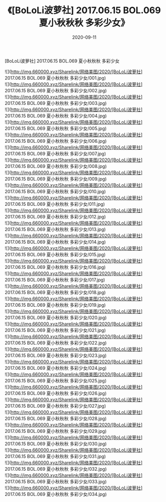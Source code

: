 ﻿---
layout: post
title:  《[BoLoLi波萝社] 2017.06.15 BOL.069 夏小秋秋秋 多彩少女》
date:   2020-09-11
img: http://img.660000.xyz/Sharelink/网络美图/2020/[BoLoLi波萝社] 2017.06.15 BOL.069 夏小秋秋秋 多彩少女/000.jpg
categories: [美女, 清纯, 唯美]
---

[BoLoLi波萝社] 2017.06.15 BOL.069 夏小秋秋秋 多彩少女

  ![](http://img.660000.xyz/Sharelink/网络美图/2020/[BoLoLi波萝社] 2017.06.15 BOL.069 夏小秋秋秋 多彩少女/001.jpg) <br> ![](http://img.660000.xyz/Sharelink/网络美图/2020/[BoLoLi波萝社] 2017.06.15 BOL.069 夏小秋秋秋 多彩少女/002.jpg) <br> ![](http://img.660000.xyz/Sharelink/网络美图/2020/[BoLoLi波萝社] 2017.06.15 BOL.069 夏小秋秋秋 多彩少女/003.jpg) <br> ![](http://img.660000.xyz/Sharelink/网络美图/2020/[BoLoLi波萝社] 2017.06.15 BOL.069 夏小秋秋秋 多彩少女/004.jpg) <br> ![](http://img.660000.xyz/Sharelink/网络美图/2020/[BoLoLi波萝社] 2017.06.15 BOL.069 夏小秋秋秋 多彩少女/005.jpg) <br> ![](http://img.660000.xyz/Sharelink/网络美图/2020/[BoLoLi波萝社] 2017.06.15 BOL.069 夏小秋秋秋 多彩少女/006.jpg) <br> ![](http://img.660000.xyz/Sharelink/网络美图/2020/[BoLoLi波萝社] 2017.06.15 BOL.069 夏小秋秋秋 多彩少女/007.jpg) <br> ![](http://img.660000.xyz/Sharelink/网络美图/2020/[BoLoLi波萝社] 2017.06.15 BOL.069 夏小秋秋秋 多彩少女/008.jpg) <br> ![](http://img.660000.xyz/Sharelink/网络美图/2020/[BoLoLi波萝社] 2017.06.15 BOL.069 夏小秋秋秋 多彩少女/009.jpg) <br> ![](http://img.660000.xyz/Sharelink/网络美图/2020/[BoLoLi波萝社] 2017.06.15 BOL.069 夏小秋秋秋 多彩少女/010.jpg) <br> ![](http://img.660000.xyz/Sharelink/网络美图/2020/[BoLoLi波萝社] 2017.06.15 BOL.069 夏小秋秋秋 多彩少女/011.jpg) <br> ![](http://img.660000.xyz/Sharelink/网络美图/2020/[BoLoLi波萝社] 2017.06.15 BOL.069 夏小秋秋秋 多彩少女/012.jpg) <br> ![](http://img.660000.xyz/Sharelink/网络美图/2020/[BoLoLi波萝社] 2017.06.15 BOL.069 夏小秋秋秋 多彩少女/013.jpg) <br> ![](http://img.660000.xyz/Sharelink/网络美图/2020/[BoLoLi波萝社] 2017.06.15 BOL.069 夏小秋秋秋 多彩少女/014.jpg) <br> ![](http://img.660000.xyz/Sharelink/网络美图/2020/[BoLoLi波萝社] 2017.06.15 BOL.069 夏小秋秋秋 多彩少女/015.jpg) <br> ![](http://img.660000.xyz/Sharelink/网络美图/2020/[BoLoLi波萝社] 2017.06.15 BOL.069 夏小秋秋秋 多彩少女/016.jpg) <br> ![](http://img.660000.xyz/Sharelink/网络美图/2020/[BoLoLi波萝社] 2017.06.15 BOL.069 夏小秋秋秋 多彩少女/017.jpg) <br> ![](http://img.660000.xyz/Sharelink/网络美图/2020/[BoLoLi波萝社] 2017.06.15 BOL.069 夏小秋秋秋 多彩少女/018.jpg) <br> ![](http://img.660000.xyz/Sharelink/网络美图/2020/[BoLoLi波萝社] 2017.06.15 BOL.069 夏小秋秋秋 多彩少女/019.jpg) <br> ![](http://img.660000.xyz/Sharelink/网络美图/2020/[BoLoLi波萝社] 2017.06.15 BOL.069 夏小秋秋秋 多彩少女/020.jpg) <br> ![](http://img.660000.xyz/Sharelink/网络美图/2020/[BoLoLi波萝社] 2017.06.15 BOL.069 夏小秋秋秋 多彩少女/021.jpg) <br> ![](http://img.660000.xyz/Sharelink/网络美图/2020/[BoLoLi波萝社] 2017.06.15 BOL.069 夏小秋秋秋 多彩少女/022.jpg) <br> ![](http://img.660000.xyz/Sharelink/网络美图/2020/[BoLoLi波萝社] 2017.06.15 BOL.069 夏小秋秋秋 多彩少女/023.jpg) <br> ![](http://img.660000.xyz/Sharelink/网络美图/2020/[BoLoLi波萝社] 2017.06.15 BOL.069 夏小秋秋秋 多彩少女/024.jpg) <br> ![](http://img.660000.xyz/Sharelink/网络美图/2020/[BoLoLi波萝社] 2017.06.15 BOL.069 夏小秋秋秋 多彩少女/025.jpg) <br> ![](http://img.660000.xyz/Sharelink/网络美图/2020/[BoLoLi波萝社] 2017.06.15 BOL.069 夏小秋秋秋 多彩少女/026.jpg) <br> ![](http://img.660000.xyz/Sharelink/网络美图/2020/[BoLoLi波萝社] 2017.06.15 BOL.069 夏小秋秋秋 多彩少女/027.jpg) <br> ![](http://img.660000.xyz/Sharelink/网络美图/2020/[BoLoLi波萝社] 2017.06.15 BOL.069 夏小秋秋秋 多彩少女/028.jpg) <br> ![](http://img.660000.xyz/Sharelink/网络美图/2020/[BoLoLi波萝社] 2017.06.15 BOL.069 夏小秋秋秋 多彩少女/029.jpg) <br> ![](http://img.660000.xyz/Sharelink/网络美图/2020/[BoLoLi波萝社] 2017.06.15 BOL.069 夏小秋秋秋 多彩少女/030.jpg) <br> ![](http://img.660000.xyz/Sharelink/网络美图/2020/[BoLoLi波萝社] 2017.06.15 BOL.069 夏小秋秋秋 多彩少女/031.jpg) <br> ![](http://img.660000.xyz/Sharelink/网络美图/2020/[BoLoLi波萝社] 2017.06.15 BOL.069 夏小秋秋秋 多彩少女/032.jpg) <br> ![](http://img.660000.xyz/Sharelink/网络美图/2020/[BoLoLi波萝社] 2017.06.15 BOL.069 夏小秋秋秋 多彩少女/033.jpg) <br> ![](http://img.660000.xyz/Sharelink/网络美图/2020/[BoLoLi波萝社] 2017.06.15 BOL.069 夏小秋秋秋 多彩少女/034.jpg) <br>